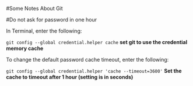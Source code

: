 #Some Notes About Git

#Do not ask for password in one hour

In Terminal, enter the following:

`git config --global credential.helper cache`
__set git to use the credential memory cache__

To change the default password cache timeout, enter the following:

`git config --global credential.helper 'cache --timeout=3600'`
__Set the cache to timeout after 1 hour (setting is in seconds)__
